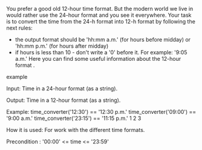  You prefer a good old 12-hour time format. But the modern world we live in would rather use the 24-hour format and you see it everywhere. Your task is to convert the time from the 24-h format into 12-h format by following the next rules:
- the output format should be 'hh:mm a.m.' (for hours before midday) or 'hh:mm p.m.' (for hours after midday)
- if hours is less than 10 - don't write a '0' before it. For example: '9:05 a.m.'
Here you can find some useful information about the 12-hour format .

example

Input: Time in a 24-hour format (as a string).

Output: Time in a 12-hour format (as a string).

Example:
time_converter('12:30') == '12:30 p.m.'
time_converter('09:00') == '9:00 a.m.'
time_converter('23:15') == '11:15 p.m.'
1
2
3

How it is used: For work with the different time formats.

Precondition :
'00:00' <= time <= '23:59' 